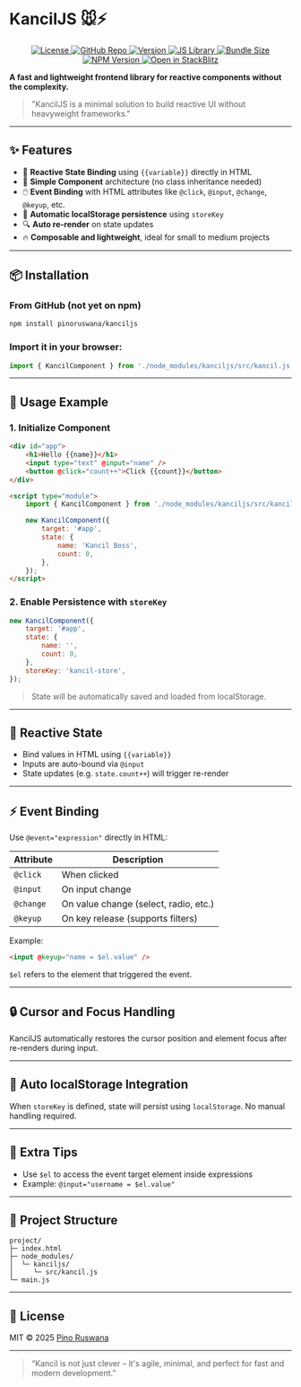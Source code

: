 # KancilJS 🐭⚡

<p align="center">
  <a href="LICENSE">
    <img src="https://img.shields.io/badge/License-MIT-yellow.svg" alt="License">
  </a>
  <a href="https://github.com/pinoruswana/kanciljs">
    <img src="https://img.shields.io/badge/github-pinoruswana/kanciljs-blue?logo=github" alt="GitHub Repo">
  </a>
  <a href="https://github.com/pinoruswana/kanciljs/releases">
    <img src="https://img.shields.io/badge/version-0.1.0-orange" alt="Version">
  </a>
  <a href="https://developer.mozilla.org/en-US/docs/Web/JavaScript">
    <img src="https://img.shields.io/badge/made%20with-JavaScript-blue?logo=javascript" alt="JS Library">
  </a>
  <a href="https://bundlephobia.com/package/kanciljs">
    <img src="https://img.shields.io/bundlephobia/min/kanciljs?label=min+size" alt="Bundle Size">
  </a>

  <a href="https://www.npmjs.com/package/kanciljs" target="_blank" rel="noopener">
  <img src="https://img.shields.io/npm/v/kanciljs" alt="NPM Version">
</a>

<a href="https://stackblitz.com/github/pinoruswana/kanciljs-demo" target="_blank" rel="noopener">
  <img src="https://img.shields.io/badge/StackBlitz-Live-blue?logo=stackblitz" alt="Open in StackBlitz">
</a>

</p>

**A fast and lightweight frontend library for reactive components without the complexity.**

> "KancilJS is a minimal solution to build reactive UI without heavyweight frameworks."

---

## ✨ Features

- 🔄 **Reactive State Binding** using `{{variable}}` directly in HTML
- 🧩 **Simple Component** architecture (no class inheritance needed)
- 🖱️ **Event Binding** with HTML attributes like `@click`, `@input`, `@change`, `@keyup`, etc.
- 💾 **Automatic localStorage persistence** using `storeKey`
- 🔍 **Auto re-render** on state updates
- 🔥 **Composable and lightweight**, ideal for small to medium projects

---

## 📦 Installation

### From GitHub (not yet on npm)

```bash
npm install pinoruswana/kanciljs
```

### Import it in your browser:

```js
import { KancilComponent } from './node_modules/kanciljs/src/kancil.js';
```

---

## 🚀 Usage Example

### 1. Initialize Component

```html
<div id="app">
    <h1>Hello {{name}}</h1>
    <input type="text" @input="name" />
    <button @click="count++">Click {{count}}</button>
</div>

<script type="module">
    import { KancilComponent } from './node_modules/kanciljs/src/kancil.js';

    new KancilComponent({
        target: '#app',
        state: {
            name: 'Kancil Boss',
            count: 0,
        },
    });
</script>
```

### 2. Enable Persistence with `storeKey`

```js
new KancilComponent({
    target: '#app',
    state: {
        name: '',
        count: 0,
    },
    storeKey: 'kancil-store',
});
```

> State will be automatically saved and loaded from localStorage.

---

## 🧠 Reactive State

- Bind values in HTML using `{{variable}}`
- Inputs are auto-bound via `@input`
- State updates (e.g. `state.count++`) will trigger re-render

---

## ⚡ Event Binding

Use `@event="expression"` directly in HTML:

| Attribute | Description                           |
| --------- | ------------------------------------- |
| `@click`  | When clicked                          |
| `@input`  | On input change                       |
| `@change` | On value change (select, radio, etc.) |
| `@keyup`  | On key release (supports filters)     |

Example:

```html
<input @keyup="name = $el.value" />
```

`$el` refers to the element that triggered the event.

---

## 🔒 Cursor and Focus Handling

KancilJS automatically restores the cursor position and element focus after re-renders during input.

---

## 💾 Auto localStorage Integration

When `storeKey` is defined, state will persist using `localStorage`. No manual handling required.

---

## 🧪 Extra Tips

- Use `$el` to access the event target element inside expressions
- Example: `@input="username = $el.value"`

---

## 📁 Project Structure

```
project/
├─ index.html
├─ node_modules/
│  └─ kanciljs/
│     └─ src/kancil.js
└─ main.js
```

---

## 📄 License

MIT © 2025 [Pino Ruswana](https://github.com/pinoruswana)

---

> “Kancil is not just clever – it's agile, minimal, and perfect for fast and modern development.”
